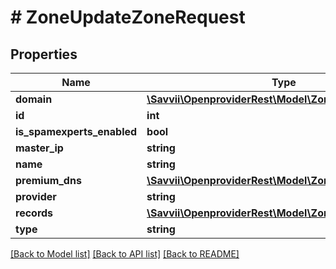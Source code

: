 # # ZoneUpdateZoneRequest

## Properties

Name | Type | Description | Notes
------------ | ------------- | ------------- | -------------
**domain** | [**\Savvii\OpenproviderRest\Model\ZoneDomain**](ZoneDomain.md) |  | [optional]
**id** | **int** |  | [optional]
**is_spamexperts_enabled** | **bool** |  | [optional]
**master_ip** | **string** |  | [optional]
**name** | **string** |  | [optional]
**premium_dns** | [**\Savvii\OpenproviderRest\Model\ZonePremiumDnsData**](ZonePremiumDnsData.md) |  | [optional]
**provider** | **string** |  | [optional]
**records** | [**\Savvii\OpenproviderRest\Model\ZoneRecordUpdates**](ZoneRecordUpdates.md) |  | [optional]
**type** | **string** |  | [optional]

[[Back to Model list]](../../README.md#models) [[Back to API list]](../../README.md#endpoints) [[Back to README]](../../README.md)
